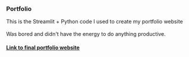 ### Portfolio
This is the Streamlit + Python code I used to create my portfolio website\
<br>
Was bored and didn't have the energy to do anything productive.
<br>
#### <u>Link to final portfolio website</u>
